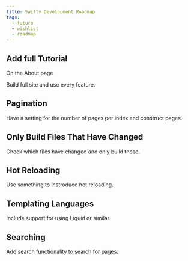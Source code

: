 ```yaml
---
title: Swifty Development Roadmap
tags:
  - future
  - wishlist
  - roadmap
---
```



## Add full Tutorial

On the About page

Build full site and use every feature.

## Pagination

Have a setting for the number of pages per index and construct pages.

## Only Build Files That Have Changed

Check which files have changed and only build those.

## Hot Reloading

Use something to instroduce hot reloading.

## Templating Languages

Include support for using Liquid or similar.

## Searching

Add search functionality to search for pages.


